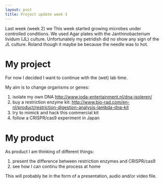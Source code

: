 ```yaml
---
layout: post
title: Project update week 3
---
```


Last week (week 2) we This week started growing microbes under controlled conditions. We used Agar plates with the Janthinobacterium lividum (JL) culture. Unfortunately my petridish did no show any sign of the JL culture. Roland though it maybe be because the needle was to hot.

# My project

For now I decided I want to continue with the (wet) lab time.

My aim is to change organisms or genes:
1) isolate my own DNA <http://www.joda-entertainment.nl/dna-isoleren/>
3) buy a restriction enzyme kit: <http://www.bio-rad.com/en-nl/product/restriction-digestion-analysis-lambda-dna-kit> 
4) try to mimick and hack this commercial kit
5) follow a CRISPR/cas9 experiment in Japan 

# My product

As product I am thinking of different things:
1) present the difference between restriction enzymes and CRISPR/cas9
2) see how I can continu the process at home

This will probably be in the form of a presentation, audio and/or video file.
